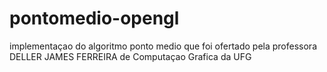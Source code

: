 # pontomedio-opengl
implementaçao do algoritmo ponto medio que foi ofertado pela professora DELLER JAMES FERREIRA de Computaçao Grafica da UFG

